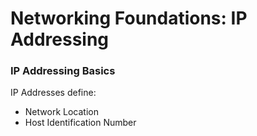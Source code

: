 # Networking Foundations: IP Addressing

### IP Addressing Basics

IP Addresses define:
* Network Location
* Host Identification Number

